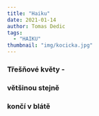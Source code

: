 ```yaml
---
title: "Haiku"
date: 2021-01-14
author: Tomas Dedic
tags:
  - "HAIKU"
thumbnail: "img/kocicka.jpg" 
---
```

  
### Třešňové květy -  
### většinou stejně  
### končí v blátě  
